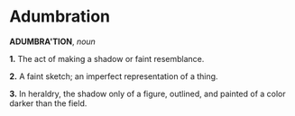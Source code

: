 # Adumbration

**ADUMBRA'TION**, _noun_

**1.** The act of making a shadow or faint resemblance.

**2.** A faint sketch; an imperfect representation of a thing.

**3.** In heraldry, the shadow only of a figure, outlined, and painted of a color darker than the field.